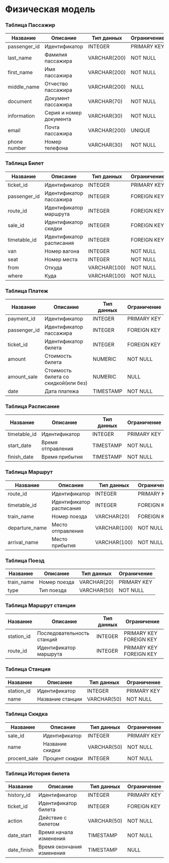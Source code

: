 # Физическая модель #

### Таблица Пассажир ###

|   Название    |    Описание   |  Тип данных   | Ограничение   |
| ------------- | ------------- | ------------- | ------------- |
| passenger_id  | Идентификатор | INTEGER       | PRIMARY KEY   |
| last_name     | Фамилия пассажира  | VARCHAR(200) | NOT NULL  |
| first_name     | Имя пассажира  | VARCHAR(200) | NOT NULL  |
| middle_name     | Отчество пассажира  | VARCHAR(200) | NULL  |
| document     | Документ пассажира  | VARCHAR(70) | NOT NULL  |
| information     | Серия и номер документа  | VARCHAR(30) | NOT NULL  |
| email     | Почта пассажира  | VARCHAR(200) | UNIQUE  |
| phone number     | Номер телефона  | VARCHAR(30) | NOT NULL  |


### Таблица Билет ###

|   Название    |    Описание   |  Тип данных   | Ограничение   |
| ------------- | ------------- | ------------- | ------------- |
| ticket_id  | Идентификатор | INTEGER       | PRIMARY KEY   |
| passenger_id     | Идентификатор пассажира  | INTEGER | FOREIGN KEY |
| route_id     | Идентификатор маршрута  | INTEGER | FOREIGN KEY |
| sale_id     | Идентификатор скидки  | INTEGER | FOREIGN KEY |
| timetable_id     | Идентификатор расписания  | INTEGER | FOREIGN KEY |
| van     | Номер вагона  | INTEGER | NOT NULL |
| seat     | Номер места | INTEGER | NOT NULL |
| from     | Откуда | VARCHAR(100) | NOT NULL |
| where     | Куда | VARCHAR(100) | NOT NULL |



### Таблица Платеж ###

|   Название    |    Описание   |  Тип данных   | Ограничение   |
| ------------- | ------------- | ------------- | ------------- |
| payment_id  | Идентификатор | INTEGER       | PRIMARY KEY   |
| passenger_id     | Идентификатор пассажира  | INTEGER | FOREIGN KEY |
| ticket_id     | Идентификатор билета  | INTEGER | FOREIGN KEY |
| amount     | Стоимость билета  | NUMERIC| NOT NULL |
| amount_sale    | Стоимость билета со скидкой(или без) | NUMERIC| NULL |
| date     | Дата платежа  | TIMESTAMP | NOT NULL |


### Таблица Расписание ###

|   Название    |    Описание   |  Тип данных   | Ограничение   |
| ------------- | ------------- | ------------- | ------------- |
| timetable_id  | Идентификатор | INTEGER       | PRIMARY KEY   |
| start_date     | Время отправления  | TIMESTAMP | NOT NULL |
| finish_date     | Время прибытия | TIMESTAMP | NOT NULL |


### Таблица Маршрут ###

|   Название    |    Описание   |  Тип данных   | Ограничение   |
| ------------- | ------------- | ------------- | ------------- |
| route_id  | Идентификатор | INTEGER       | PRIMARY KEY   |
| timetable_id     | Идентификатор расписания  | INTEGER | FOREIGN KEY |
| train_name     | Номер поезда  | VARCHAR(20) | FOREIGN KEY |
| departure_name     | Место отправления | VARCHAR(100) | NOT NULL |
| arrival_name     | Место прибытия | VARCHAR(100) | NOT NULL |


### Таблица Поезд ###

|   Название    |    Описание   |  Тип данных   | Ограничение   |
| ------------- | ------------- | ------------- | ------------- |
| train_name  | Номер поезда |  VARCHAR(20)       | PRIMARY KEY   |
| type     | Тип поезда | VARCHAR(50) | NOT NULL |


### Таблица Маршрут станции ###

|   Название    |    Описание   |  Тип данных   | Ограничение   |
| ------------- | ------------- | ------------- | ------------- |
| station_id     | Последовательность станций | INTEGER | PRIMARY KEY FOREIGN KEY |
| route_id     | Идентификатор маршрута  | INTEGER | PRIMARY KEY FOREIGN KEY |



### Таблица Станция ###

|   Название    |    Описание   |  Тип данных   | Ограничение   |
| ------------- | ------------- | ------------- | ------------- |
| station_id  | Идентификатор | INTEGER       | PRIMARY KEY   |
| name     | Название станции | VARCHAR(50) | NOT NULL |


### Таблица Скидка ###

|   Название    |    Описание   |  Тип данных   | Ограничение   |
| ------------- | ------------- | ------------- | ------------- |
| sale_id  | Идентификатор | INTEGER       | PRIMARY KEY   |
| name     | Название скидки | VARCHAR(50) | NOT NULL |
| procent_sale     | Процент скидки | INTEGER | NOT NULL |


### Таблица История билета ###

|   Название    |    Описание   |  Тип данных   | Ограничение   |
| ------------- | ------------- | ------------- | ------------- |
| history_id  | Идентификатор | INTEGER       | PRIMARY KEY   |
| ticket_id     | Идентификатор билета  | INTEGER | FOREIGN KEY |
| action     | Действие с билетом | VARCHAR(50) | NOT NULL |
| date_start     | Время начала изменения  | TIMESTAMP | NOT NULL |
| date_finish     | Время окончания изменения  | TIMESTAMP | NULL |






















































